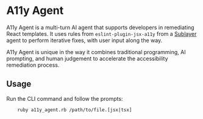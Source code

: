 # A11y Agent

A11y Agent is a multi-turn AI agent that supports developers in remediating React templates. It uses rules from `eslint-plugin-jsx-a11y` from a [Sublayer](https://github.com/sublayerapp/sublayer) agent to perform iterative fixes, with user input along the way.

A11y Agent is unique in the way it combines traditional programming, AI prompting, and human judgement to accelerate the accessibility remediation process.

## Usage

Run the CLI command and follow the prompts:

        ruby a11y_agent.rb /path/to/file.[jsx|tsx]
